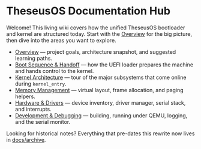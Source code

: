 # TheseusOS Documentation Hub

Welcome! This living wiki covers how the unified TheseusOS bootloader and kernel are structured today. Start with the [Overview](overview.md) for the big picture, then dive into the areas you want to explore.

- [Overview](overview.md) — project goals, architecture snapshot, and suggested learning paths.
- [Boot Sequence & Handoff](boot-sequence.md) — how the UEFI loader prepares the machine and hands control to the kernel.
- [Kernel Architecture](kernel-architecture.md) — tour of the major subsystems that come online during `kernel_entry`.
- [Memory Management](memory-management.md) — virtual layout, frame allocation, and paging helpers.
- [Hardware & Drivers](hardware-and-drivers.md) — device inventory, driver manager, serial stack, and interrupts.
- [Development & Debugging](development-and-debugging.md) — building, running under QEMU, logging, and the serial monitor.

Looking for historical notes? Everything that pre-dates this rewrite now lives in [docs/archive](archive/).
